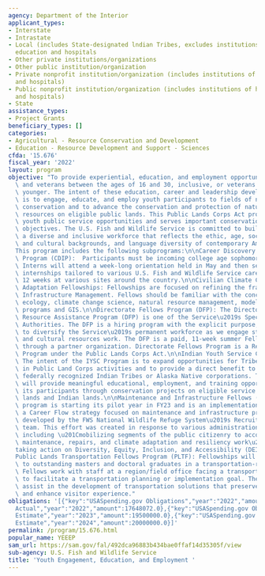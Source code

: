 ```yaml
---
agency: Department of the Interior
applicant_types:
- Interstate
- Intrastate
- Local (includes State-designated lndian Tribes, excludes institutions of higher
  education and hospitals
- Other private institutions/organizations
- Other public institution/organization
- Private nonprofit institution/organization (includes institutions of higher education
  and hospitals)
- Public nonprofit institution/organization (includes institutions of higher education
  and hospitals)
- State
assistance_types:
- Project Grants
beneficiary_types: []
categories:
- Agricultural - Resource Conservation and Development
- Education - Resource Development and Support - Sciences
cfda: '15.676'
fiscal_year: '2022'
layout: program
objective: "To provide experiential, education, and employment opportunities for youth\
  \ and veterans between the ages of 16 and 30, inclusive, or veterans aged 35 or\
  \ younger. The intent of these education, career and leadership development programs\
  \ is to engage, educate, and employ youth participants to fields of natural resource\
  \ conservation and to advance the conservation and protection of natural and cultural\
  \ resources on eligible public lands. This Public Lands Corps Act program expands\
  \ youth public service opportunities and serves important conservation and societal\
  \ objectives. The U.S. Fish and Wildlife Service is committed to building and retaining\
  \ a diverse and inclusive workforce that reflects the ethic, age, socioeconomic\
  \ and cultural backgrounds, and language diversity of contemporary America.\n\n\
  This program includes the following subprograms:\n\nCareer Discovery Internship\
  \ Program (CDIP):  Participants must be incoming college age sophomores and juniors.\
  \ Interns will attend a week-long orientation held in May and then serve in summer\
  \ internships tailored to various U.S. Fish and Wildlife Service career tracks for\
  \ 12 weeks at various sites around the country.\n\nCivilian Climate Corps (CCC)/Climate\
  \ Adaptation Fellowships: Fellowships are focused on refining the framework of Climate-smart\
  \ Infrastructure Management. Fellows should be familiar with the concepts of landscape\
  \ ecology, climate change science, natural resource management, modeling or statistical\
  \ programs and GIS.\n\nDirectorate Fellows Program (DFP): The Directorate Fellows\
  \ Resource Assistance Program (DFP) is one of the Service\u2019s Special Hiring\
  \ Authorities. The DFP is a hiring program with the explicit purpose, as legislated,\
  \ to diversify the Service\u2019s permanent workforce as we engage students in natural\
  \ and cultural resources work. The DFP is a paid, 11-week summer Fellowship administered\
  \ through a partner organization. Directorate Fellows Program is a Resource Assistant\
  \ Program under the Public Lands Corps Act.\n\nIndian Youth Service Corps (IYSC):\
  \ The intent of the IYSC Program is to expand opportunities for Tribes to participate\
  \ in Public Land Corps activities and to provide a direct benefit to members of\
  \ federally recognized Indian Tribes or Alaska Native corporations. The IYSC Program\
  \ will provide meaningful educational, employment, and training opportunities to\
  \ its participants through conservation projects on eligible service land - public\
  \ lands and Indian lands.\n\nMaintenance and Infrastructure Fellows (MIFP): This\
  \ program is starting its pilot year in FY23 and is an implementation action of\
  \ a Career Flow strategy focused on maintenance and infrastructure professionals\
  \ developed by the FWS National Wildlife Refuge System\u2019s Recruit Train Retain\
  \ team. This effort was created in response to various administration priorities\
  \ including \u201Cmobilizing segments of the public citizenry to accomplish deferred\
  \ maintenance, repairs, and climate adaptation and resiliency work\u201D and \u201C\
  taking action on Diversity, Equity, Inclusion, and Accessibility (DEIA).\u201D\n\
  Public Lands Transportation Fellows Program (PLTF): Fellowships will be provided\
  \ to outstanding masters and doctoral graduates in a transportation-related field.\
  \ Fellows work with staff at a region/field office facing a transportation issue\
  \ to facilitate a transportation planning or implementation goal. The assigned projects\
  \ assist in the development of transportation solutions that preserve valuable resources\
  \ and enhance visitor experience."
obligations: '[{"key":"USASpending.gov Obligations","year":"2022","amount":17588236.74},{"key":"SAM.gov
  Actual","year":"2022","amount":17648072.0},{"key":"USASpending.gov Obligations","year":"2023","amount":20180116.2},{"key":"SAM.gov
  Estimate","year":"2023","amount":19500000.0},{"key":"USASpending.gov Obligations","year":"2024","amount":0.0},{"key":"SAM.gov
  Estimate","year":"2024","amount":20000000.0}]'
permalink: /program/15.676.html
popular_name: YEEEP
sam_url: https://sam.gov/fal/492dca96883b434bae0ffaf14d35305f/view
sub-agency: U.S. Fish and Wildlife Service
title: 'Youth Engagement, Education, and Employment '
---
```

